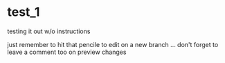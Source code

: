 # test_1
testing it out w/o instructions

just remember to hit that pencile to edit on a new branch ... don't forget to leave a comment too on preview changes 
